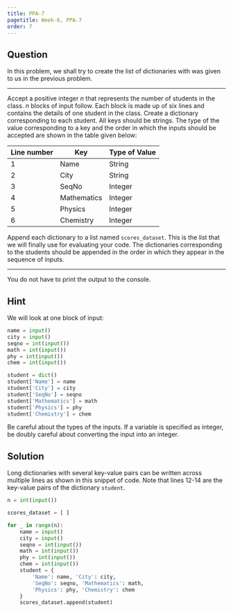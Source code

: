 ```yaml
---
title: PPA-7
pagetitle: Week-6, PPA-7
order: 7
---
```


## Question

In this problem, we shall try to create the list of dictionaries with was given to us in the previous problem.

<hr>

Accept a positive integer $n$ that represents the number of students in the class. $n$ blocks of input follow. Each block is made up of six lines and contains the details of one student in the class. Create a dictionary corresponding to each student. All keys should be strings. The type of the value corresponding to a key and the order in which the inputs should be accepted are shown in the table given below:

| Line number | Key         | Type of Value |
| ----------- | ----------- | ------------- |
| 1           | Name        | String        |
| 2           | City        | String        |
| 3           | SeqNo       | Integer       |
| 4           | Mathematics | Integer       |
| 5           | Physics     | Integer       |
| 6           | Chemistry   | Integer       |

Append each dictionary to a list named `scores_dataset`. This is the list that we will finally use for evaluating your code. The dictionaries corresponding to the students should be appended in the order in which they appear in the sequence of inputs.

<hr>

You do not have to print the output to the console.

## Hint

We will look at one block of input:

```python
name = input()
city = input()
seqno = int(input())
math = int(input())
phy = int(input())
chem = int(input())

student = dict()
student['Name'] = name
student['City'] = city
student['SeqNo'] = seqno
student['Mathematics'] = math
student['Physics'] = phy
student['Chemistry'] = chem
```

Be careful about the types of the inputs. If a variable is specified as integer, be doubly careful about converting the input into an integer.

## Solution

Long dictionaries with several key-value pairs can be written across multiple lines as shown in this snippet of code. Note that lines 12-14 are the key-value pairs of the dictionary `student`.

```python
n = int(input())

scores_dataset = [ ]

for _ in range(n):
    name = input()
    city = input()
    seqno = int(input())
    math = int(input())
    phy = int(input())
    chem = int(input())
    student = {
        'Name': name, 'City': city,
        'SeqNo': seqno, 'Mathematics': math,
        'Physics': phy, 'Chemistry': chem
    }
    scores_dataset.append(student)
```



